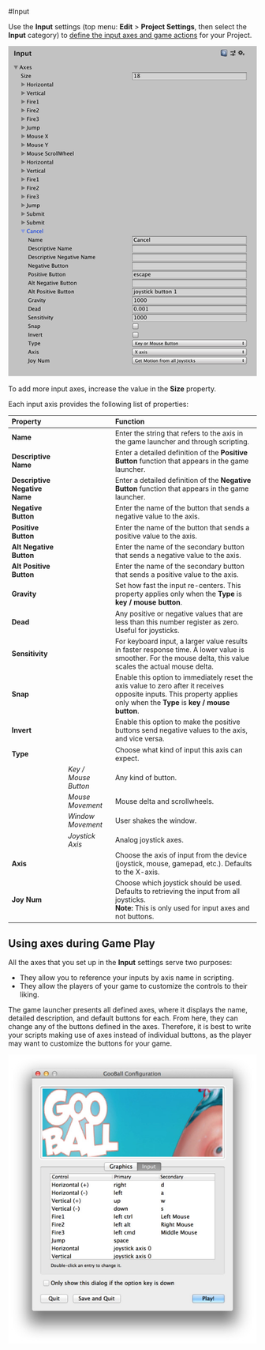 #Input

Use the __Input__ settings (top menu: **Edit** &gt; **Project Settings**, then select the **Input** category) to [define the input axes and game actions](Input) for your Project.

![Input settings](../uploads/Main/InputSetAll.png) 

To add more input axes, increase the value in the __Size__ property.

Each input axis provides the following list of properties:

|**Property** ||**Function** |
|:---|:---|:---|
|__Name__ ||Enter the string that refers to the axis in the game launcher and through scripting. |
|__Descriptive Name__ ||Enter a detailed definition of the __Positive Button__ function that appears in the game launcher. |
|__Descriptive Negative Name__ ||Enter a detailed definition of the __Negative Button__ function that appears in the game launcher. |
|__Negative Button__ ||Enter the name of the button that sends a negative value to the axis. |
|__Positive Button__ ||Enter the name of the button that sends a positive value to the axis. |
|__Alt Negative Button__ ||Enter the name of the secondary button that sends a negative value to the axis. |
|__Alt Positive Button__ ||Enter the name of the secondary button that sends a positive value to the axis. |
|__Gravity__ ||Set how fast the input re-centers. This property applies only when the __Type__ is __key / mouse button__. |
|__Dead__ ||Any positive or negative values that are less than this number register as zero. Useful for joysticks. |
|__Sensitivity__ ||For keyboard input, a larger value results in faster response time. A lower value is smoother. For the mouse delta, this value scales the actual mouse delta. |
|__Snap__ ||Enable this option to immediately reset the axis value to zero after it receives opposite inputs. This property applies only when the __Type__ is __key / mouse button__. |
|__Invert__ ||Enable this option to make the positive buttons send negative values to the axis, and vice versa. |
|__Type__ ||Choose what kind of input this axis can expect. |
||_Key / Mouse Button_ |Any kind of button. |
||_Mouse Movement_ |Mouse delta and scrollwheels. |
||_Window Movement_ |User shakes the window. |
||_Joystick Axis_ |Analog joystick axes. |
|__Axis__ ||Choose the axis of input from the device (joystick, mouse, gamepad, etc.). Defaults to the X-axis. |
|__Joy Num__ ||Choose which joystick should be used. Defaults to retrieving the input from all joysticks. <br />**Note:** This is only used for input axes and not buttons. |



## Using axes during Game Play

All the axes that you set up in the **Input** settings serve two purposes:

* They allow you to reference your inputs by axis name in scripting.
* They allow the players of your game to customize the controls to their liking.

The game launcher presents all defined axes, where it displays the name, detailed description, and default buttons for each. From here, they can change any of the buttons defined in the axes. Therefore, it is best to write your scripts making use of axes instead of individual buttons, as the player may want to customize the buttons for your game.


![The game launcher's Input settings are displayed when your game runs](../uploads/Main/Input-GameLauncher.jpg) 

